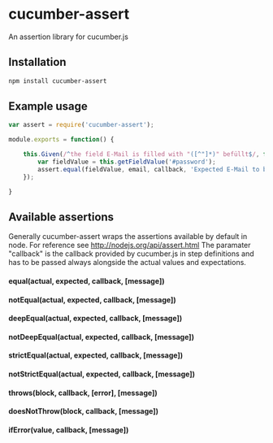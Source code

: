 cucumber-assert
===============
An assertion library for cucumber.js

## Installation
~~~ bash
npm install cucumber-assert
~~~

## Example usage
```javascript
var assert = require('cucumber-assert');

module.exports = function() {

	this.Given(/^the field E-Mail is filled with "([^"]*)" befüllt$/, function (email, callback) {
		var fieldValue = this.getFieldValue('#password');
		assert.equal(fieldValue, email, callback, 'Expected E-Mail to be ' + email);
	});

}
```

## Available assertions
Generally cucumber-assert wraps the assertions available by default in node. For reference see http://nodejs.org/api/assert.html
The paramater "callback" is the callback provided by cucumber.js in step definitions and has to be passed always alongside the actual values and expectations.

#### equal(actual, expected, callback, [message])
#### notEqual(actual, expected, callback, [message])
#### deepEqual(actual, expected, callback, [message])
#### notDeepEqual(actual, expected, callback, [message])
#### strictEqual(actual, expected, callback, [message])
#### notStrictEqual(actual, expected, callback, [message])
#### throws(block, callback, [error], [message])
#### doesNotThrow(block, callback, [message])
#### ifError(value, callback, [message])
